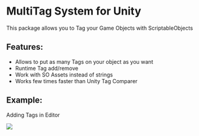 # MultiTag System for Unity
This package allows you to Tag your Game Objects with ScriptableObjects

## Features:
- Allows to put as many Tags on your object as you want
- Runtime Tag add/remove
- Work with SO Assets instead of strings
- Works few times faster than Unity Tag Comparer

## Example:

Adding Tags in Editor

![](https://imgur.com/kuz5yw9.png)
